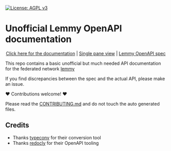 [![License: AGPL v3](https://img.shields.io/badge/License-AGPL_v3-blue.svg)](https://www.gnu.org/licenses/agpl-3.0)
# Unofficial Lemmy OpenAPI documentation
<!--suppress HtmlDeprecatedAttribute -->
<p align="center">
<a href="https://mv-gh.github.io/lemmy_openapi_spec">Click here for the documentation</a> | 
<a href="https://mv-gh.github.io/lemmy_openapi_spec/single_pane.html">Single pane view</a> | 
<a href="https://github.com/MV-GH/lemmy_openapi_spec/blob/master/lemmy_spec.yaml">Lemmy OpenAPI spec</a> 
</p>

This repo contains a basic unofficial but much needed API documentation for the federated network [lemmy](https://github.com/LemmyNet/lemmy)

If you find discrepancies between the spec and the actual API, please make an issue.

❤️ Contributions welcome! ❤️ 

Please read the [CONTRIBUTING.md](https://github.com/MV-GH/lemmy_openapi_spec/blob/master/CONTRIBUTING.md) and do not touch the auto generated files.

## Credits
- Thanks [typeconv](https://github.com/grantila/typeconv) for their conversion tool
- Thanks [redocly](https://github.com/Redocly/redocly-cli) for their OpenAPI tooling